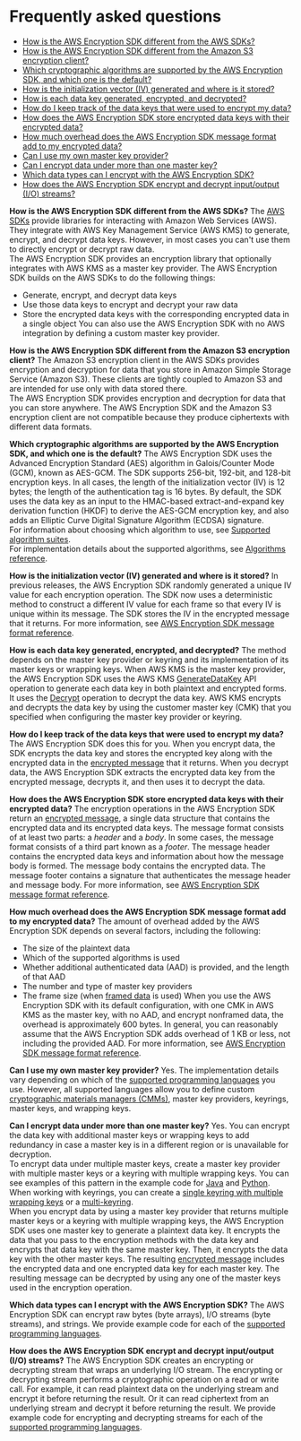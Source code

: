 # Frequently asked questions<a name="faq"></a>
+ [How is the AWS Encryption SDK different from the AWS SDKs?](#aws-sdks)
+ [How is the AWS Encryption SDK different from the Amazon S3 encryption client?](#s3-encryption-client)
+ [Which cryptographic algorithms are supported by the AWS Encryption SDK, and which one is the default?](#supported-algorithms-faq)
+ [How is the initialization vector \(IV\) generated and where is it stored?](#iv-generation)
+ [How is each data key generated, encrypted, and decrypted?](#key-generation)
+ [How do I keep track of the data keys that were used to encrypt my data?](#track-keys)
+ [How does the AWS Encryption SDK store encrypted data keys with their encrypted data?](#store-encrypted-keys)
+ [How much overhead does the AWS Encryption SDK message format add to my encrypted data?](#overhead)
+ [Can I use my own master key provider?](#own-provider)
+ [Can I encrypt data under more than one master key?](#multiple-master-keys)
+ [Which data types can I encrypt with the AWS Encryption SDK?](#data-types)
+ [How does the AWS Encryption SDK encrypt and decrypt input/output \(I/O\) streams?](#streams)

**How is the AWS Encryption SDK different from the AWS SDKs?**  <a name="aws-sdks"></a>
The [AWS SDKs](https://aws.amazon.com/tools/) provide libraries for interacting with Amazon Web Services \(AWS\)\. They integrate with AWS Key Management Service \(AWS KMS\) to generate, encrypt, and decrypt data keys\. However, in most cases you can't use them to directly encrypt or decrypt raw data\.  
The AWS Encryption SDK provides an encryption library that optionally integrates with AWS KMS as a master key provider\. The AWS Encryption SDK builds on the AWS SDKs to do the following things:  
+ Generate, encrypt, and decrypt data keys
+ Use those data keys to encrypt and decrypt your raw data
+ Store the encrypted data keys with the corresponding encrypted data in a single object
You can also use the AWS Encryption SDK with no AWS integration by defining a custom master key provider\.

**How is the AWS Encryption SDK different from the Amazon S3 encryption client?**  <a name="s3-encryption-client"></a>
The Amazon S3 encryption client in the AWS SDKs provides encryption and decryption for data that you store in Amazon Simple Storage Service \(Amazon S3\)\. These clients are tightly coupled to Amazon S3 and are intended for use only with data stored there\.  
The AWS Encryption SDK provides encryption and decryption for data that you can store anywhere\. The AWS Encryption SDK and the Amazon S3 encryption client are not compatible because they produce ciphertexts with different data formats\.

**Which cryptographic algorithms are supported by the AWS Encryption SDK, and which one is the default?**  <a name="supported-algorithms-faq"></a>
The AWS Encryption SDK uses the Advanced Encryption Standard \(AES\) algorithm in Galois/Counter Mode \(GCM\), known as AES\-GCM\. The SDK supports 256\-bit, 192\-bit, and 128\-bit encryption keys\. In all cases, the length of the initialization vector \(IV\) is 12 bytes; the length of the authentication tag is 16 bytes\. By default, the SDK uses the data key as an input to the HMAC\-based extract\-and\-expand key derivation function \(HKDF\) to derive the AES\-GCM encryption key, and also adds an Elliptic Curve Digital Signature Algorithm \(ECDSA\) signature\.  
For information about choosing which algorithm to use, see [Supported algorithm suites](supported-algorithms.md)\.  
For implementation details about the supported algorithms, see [Algorithms reference](algorithms-reference.md)\.

**How is the initialization vector \(IV\) generated and where is it stored?**  <a name="iv-generation"></a>
In previous releases, the AWS Encryption SDK randomly generated a unique IV value for each encryption operation\. The SDK now uses a deterministic method to construct a different IV value for each frame so that every IV is unique within its message\. The SDK stores the IV in the encrypted message that it returns\. For more information, see [AWS Encryption SDK message format reference](message-format.md)\.

**How is each data key generated, encrypted, and decrypted?**  <a name="key-generation"></a>
The method depends on the master key provider or keyring and its implementation of its master keys or wrapping keys\. When AWS KMS is the master key provider, the AWS Encryption SDK uses the AWS KMS [GenerateDataKey](https://docs.aws.amazon.com/kms/latest/APIReference/API_GenerateDataKey.html) API operation to generate each data key in both plaintext and encrypted forms\. It uses the [Decrypt](https://docs.aws.amazon.com/kms/latest/APIReference/API_Decrypt.html) operation to decrypt the data key\. AWS KMS encrypts and decrypts the data key by using the customer master key \(CMK\) that you specified when configuring the master key provider or keyring\.

**How do I keep track of the data keys that were used to encrypt my data?**  <a name="track-keys"></a>
The AWS Encryption SDK does this for you\. When you encrypt data, the SDK encrypts the data key and stores the encrypted key along with the encrypted data in the [encrypted message](concepts.md#message) that it returns\. When you decrypt data, the AWS Encryption SDK extracts the encrypted data key from the encrypted message, decrypts it, and then uses it to decrypt the data\.

**How does the AWS Encryption SDK store encrypted data keys with their encrypted data?**  <a name="store-encrypted-keys"></a>
The encryption operations in the AWS Encryption SDK return an [encrypted message](concepts.md#message), a single data structure that contains the encrypted data and its encrypted data keys\. The message format consists of at least two parts: a *header* and a *body*\. In some cases, the message format consists of a third part known as a *footer*\. The message header contains the encrypted data keys and information about how the message body is formed\. The message body contains the encrypted data\. The message footer contains a signature that authenticates the message header and message body\. For more information, see [AWS Encryption SDK message format reference](message-format.md)\.

**How much overhead does the AWS Encryption SDK message format add to my encrypted data?**  <a name="overhead"></a>
The amount of overhead added by the AWS Encryption SDK depends on several factors, including the following:  
+ The size of the plaintext data
+ Which of the supported algorithms is used
+ Whether additional authenticated data \(AAD\) is provided, and the length of that AAD
+ The number and type of master key providers
+ The frame size \(when [framed data](message-format.md#body-framing) is used\)
When you use the AWS Encryption SDK with its default configuration, with one CMK in AWS KMS as the master key, with no AAD, and encrypt nonframed data, the overhead is approximately 600 bytes\. In general, you can reasonably assume that the AWS Encryption SDK adds overhead of 1 KB or less, not including the provided AAD\. For more information, see [AWS Encryption SDK message format reference](message-format.md)\.

**Can I use my own master key provider?**  <a name="own-provider"></a>
Yes\. The implementation details vary depending on which of the [supported programming languages](programming-languages.md) you use\. However, all supported languages allow you to define custom [cryptographic materials managers \(CMMs\)](concepts.md#crypt-materials-manager), master key providers, keyrings, master keys, and wrapping keys\.

**Can I encrypt data under more than one master key?**  <a name="multiple-master-keys"></a>
Yes\. You can encrypt the data key with additional master keys or wrapping keys to add redundancy in case a master key is in a different region or is unavailable for decryption\.  
To encrypt data under multiple master keys, create a master key provider with multiple master keys or a keyring with multiple wrapping keys\. You can see examples of this pattern in the example code for [Java](java-example-code.md#java-example-multiple-providers) and [Python](python-example-code.md#python-example-multiple-providers)\. When working with keyrings, you can create a [single keyring with multiple wrapping keys](choose-keyring.md#kms-keyring-encrypt) or a [multi\-keyring](choose-keyring.md#use-multi-keyring)\.  
When you encrypt data by using a master key provider that returns multiple master keys or a keyring with multiple wrapping keys, the AWS Encryption SDK uses one master key to generate a plaintext data key\. It encrypts the data that you pass to the encryption methods with the data key and encrypts that data key with the same master key\. Then, it encrypts the data key with the other master keys\. The resulting [encrypted message](concepts.md#message) includes the encrypted data and one encrypted data key for each master key\. The resulting message can be decrypted by using any one of the master keys used in the encryption operation\.

**Which data types can I encrypt with the AWS Encryption SDK?**  <a name="data-types"></a>
The AWS Encryption SDK can encrypt raw bytes \(byte arrays\), I/O streams \(byte streams\), and strings\. We provide example code for each of the [supported programming languages](programming-languages.md)\.

**How does the AWS Encryption SDK encrypt and decrypt input/output \(I/O\) streams?**  <a name="streams"></a>
The AWS Encryption SDK creates an encrypting or decrypting stream that wraps an underlying I/O stream\. The encrypting or decrypting stream performs a cryptographic operation on a read or write call\. For example, it can read plaintext data on the underlying stream and encrypt it before returning the result\. Or it can read ciphertext from an underlying stream and decrypt it before returning the result\. We provide example code for encrypting and decrypting streams for each of the [supported programming languages](programming-languages.md)\.